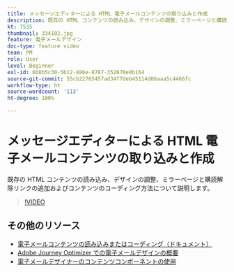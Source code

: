 ```yaml
---
title: メッセージエディターによる HTML 電子メールコンテンツの取り込みと作成
description: 既存の HTML コンテンツの読み込み、デザインの調整、ミラーページと購読解除リンクの追加およびコンテンツのコーディング方法について説明します。
kt: 7535
thumbnail: 334102.jpg
feature: 電子メールデザイン
doc-type: feature video
team: PM
role: User
level: Beginner
exl-id: 6b8b5c30-5b12-486e-8787-352670e0b164
source-git-commit: 55cb22765457ad34f7deb45114d06aaa5c4466fc
workflow-type: ht
source-wordcount: '113'
ht-degree: 100%

---
```


# メッセージエディターによる HTML 電子メールコンテンツの取り込みと作成

既存の HTML コンテンツの読み込み、デザインの調整、ミラーページと購読解除リンクの追加およびコンテンツのコーディング方法について説明します。

>[!VIDEO](https://video.tv.adobe.com/v/334102?quality=12)

## その他のリソース

* [電子メールコンテンツの読み込みまたはコーディング（ドキュメント）](https://experienceleague.adobe.com/docs/journey-optimizer/using/create-messages/email-designer/existing-content.html?lang=ja)
* [Adobe Journey Optimizer での電子メールデザインの概要](https://experienceleague.adobe.com/docs/journey-optimizer/using/create-messages/email-designer/design-emails.html?lang=ja)
* [電子メールデザイナーのコンテンツコンポーネントの使用](https://experienceleague.adobe.com/docs/journey-optimizer/using/create-messages/email-designer/design-emails.html?lang=ja)
